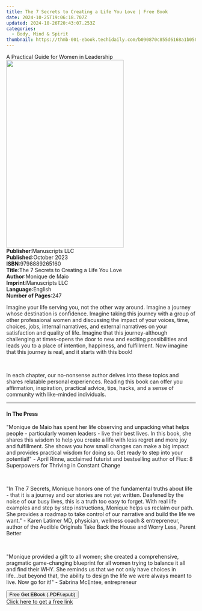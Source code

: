 ```yaml
---
title: The 7 Secrets to Creating a Life You Love | Free Book
date: 2024-10-25T19:06:18.707Z
updated: 2024-10-26T20:43:07.253Z
categories:
  - Body, Mind & Spirit
thumbnail: https://thmb-001-ebook.techidaily.com/b090870c855d6168a1b058c03e485fe1cba215d509e2f7f86840b7713bbbda42.jpg
---
```

<main id="book-container">
  <div class="flex flex-col">
    <div class="book-brief flex-1 py-6 px-4 sm:p-6 md:py-10 md:px-8">
      <!-- brief-->
      <div class="book-brief-main">
        A Practical Guide for Women in Leadership
      </div>
    </div>
    <div
      class="book-meta-info flex-1 grid gap-4 col-start-1 col-end-3 row-start-1 sm:mb-6 sm:grid-cols-4 lg:gap-6 lg:col-start-2 lg:row-end-6 lg:row-span-6 lg:mb-0"
    >
      <div
        class="book-meta-info-left place-content-center mt-4 p-4 text-sm leading-6 col-start-2 col-span-2 dark:text-slate-400"
      >
        <img
          class="w-full h-500 object-cover rounded-lg sm:h-255 sm:col-span-2 lg:col-span-full"
          src="https://img-001-ebook.techidaily.com/3361d05d583c22de578c72b9138d70066f06c952e338a2ff5e0c8a61d29fa243.jpg"
          alt=""
          width="312"
          height="500"
        />
      </div>
      <div
        class="book-meta-info-right mt-2 col-start-1 row-start-2 col-span-3 self-center"
      >
        <!-- meta data  -->
        <div class="flex flex-col px-4 md:px-8">
          <div class="flex-1">
            <strong>Publisher</strong>:<span class="px-2">Manuscripts LLC</span>
          </div>
          <div class="flex-1">
            <strong>Published</strong>:<span class="px-2">October 2023</span>
          </div>
          <div class="flex-1">
            <strong>ISBN</strong>:<span class="px-2">9798889265160</span>
          </div>
          <div class="flex-1">
            <strong>Title</strong>:<span class="px-2"
              >The 7 Secrets to Creating a Life You Love</span
            >
          </div>
          <div class="flex-1">
            <strong>Author</strong>:<span class="px-2">Monique de Maio</span>
          </div>
          <div class="flex-1">
            <strong>Imprint</strong>:<span class="px-2">Manuscripts LLC</span>
          </div>
          <div class="flex-1">
            <strong>Language</strong>:<span class="px-2">English</span>
          </div>
          <div class="flex-1">
            <strong>Number of Pages</strong>:<span class="px-2">247</span>
          </div>
        </div>
      </div>
    </div>
    <div class="book-description flex-1 py-6 px-4 sm:p-6 md:py-10 md:px-8">
      <div class="book-description-main">
        <div accordion-content="" id="description">
          <p>
            <span style="color: rgb(34, 34, 34)"
              >Imagine your life serving you, not the other way around. Imagine
              a journey whose destination is confidence. Imagine taking this
              journey with a group of other professional women and discussing
              the impact of your voices, time, choices, jobs, internal
              narratives, and external narratives on your satisfaction and
              quality of life. Imagine that this journey-although challenging at
              times-opens the door to new and exciting possibilities and leads
              you to a place of intention, happiness, and fulfillment. Now
              imagine that this journey is real, and it starts with this
              book!</span
            >
          </p>
          <p><br /></p>
          <p>
            <span style="color: rgb(34, 34, 34)"
              ><span></span>In each chapter, our no-nonsense author delves into
              these topics and shares relatable personal experiences. Reading
              this book can offer you affirmation, inspiration, practical
              advice, tips, hacks, and a sense of community with like-minded
              individuals.</span
            >
          </p>
        </div>
      </div>
    </div>
    <div class="book-excerpts flex-1 py-6 px-4 sm:p-6 md:py-10 md:px-8">
      <!-- excerpts-->
      <div class="book-excerpts-main">
        <hr />
        <h4 class="placeholder placeholder-heading">
          <span>In The Press</span>
        </h4>
        <p></p>
        <p>
          "Monique de Maio has spent her life observing and unpacking what helps
          people
          <span style="color: rgba(32, 33, 36, 1)"
            >- particularly women leaders - live their best lives. In this book,
            she shares this wisdom to help you create a life with less regret
            and more joy and fulfillment. She shows you how small changes can
            make a big impact and provides practical wisdom for doing so. Get
            ready to step into your potential!" - April Rinne, acclaimed
            futurist and bestselling author of Flux: </span
          >8 Superpowers for Thriving in Constant Change
        </p>
        <p><br /></p>
        <p>
          "In The 7 Secrets, Monique honors one of the fundamental truths about
          life
          <span style="color: rgba(32, 33, 36, 1)"
            >- that it is a journey and our stories are not yet written.
            Deafened by the noise of our busy lives, this is a truth too easy to
            forget. With real life examples and step by step instructions,
            Monique helps us reclaim our path. She provides a roadmap to take
            control of our narrative and build the life we want." - Karen
            Latimer MD, physician, wellness coach &amp; entrepreneur, author of
            the Audible Originals </span
          >Take Back the House<span style="color: rgba(32, 33, 36, 1)">
            and </span
          >Worry Less, Parent Better
        </p>
        <p><br /></p>
        <p>
          "Monique provided a gift to all women; she created a comprehensive,
          pragmatic game-changing blueprint for all women trying to balance it
          all and find their WHY. She reminds us that we not only have choices
          in life...but beyond that, the ability to design the life we were
          always meant to live. Now go for it!"
          <span style="color: rgba(32, 33, 36, 1)"
            >- Sabrina McEntee, entrepreneur</span
          >
        </p>
        <p></p>
      </div>
    </div>
    <div
      class="book-about-author flex-1 py-6 px-4 sm:p-6 md:py-10 md:px-8"
    ></div>
    <div class="book-free-get flex-1 py-6 px-4 sm:p-6 md:py-10 md:px-8">
      <button
        id="btn-free-get"
        class="bg-blue-500 hover:bg-blue-700 text-white font-bold py-2 px-4 rounded"
      >
        Free Get EBook (.PDF/.epub)
      </button>
      <div id="countdown-display" class="px-2 text-lg mt-2"></div>
      <a
        id="free-link"
        class="hidden bg-blue-500 hover:bg-blue-700 text-white font-bold py-2 px-4 rounded"
        href="https://www.ebooks.com/en-us/book/211131713/the-7-secrets-to-creating-a-life-you-love/monique-de-maio/"
        target="_blank"
        >Click here to get a free link</a
      >
    </div>
    <script>
      let countdownTime = 0;
      let countdownInterval = null;
      document
        .getElementById('btn-free-get')
        .addEventListener('click', startCountdown);
      function startCountdown() {
        countdownTime = new Date().getTime() + 60000 * 3;
        countdownInterval = setInterval(updateCountdown, 1000);
        document.getElementById('btn-free-get').disabled = true;
        document
          .getElementById('btn-free-get')
          .classList.add('bg-gray-500', 'cursor-not-allowed');
      }
      function updateCountdown() {
        let currentTime = new Date().getTime();
        let timeLeft = countdownTime - currentTime;
        let secondsLeft = Math.floor(timeLeft / 1000);
        document.getElementById('countdown-display').innerHTML =
          `Remaining time: ${secondsLeft} seconds.`;
        if (secondsLeft <= 0) {
          clearInterval(countdownInterval);
          document.getElementById('btn-free-get').classList.add('hidden');
          document.getElementById('free-link').classList.remove('hidden');
          document.getElementById('countdown-display').innerHTML = '';
        }
      }
    </script>
  </div>
</main>

<ins class="adsbygoogle"
      style="display:block"
      data-ad-client="ca-pub-7571918770474297"
      data-ad-slot="8358498916"
      data-ad-format="auto"
      data-full-width-responsive="true"></ins>
    